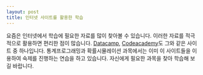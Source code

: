 ```yaml
---
layout: post
title: 인터넷 사이트를 활용한 학습
---
```


요즘은 인터넷에서 학습에 필요한 자료를 많이 찾아볼 수 있습니다.
이러한 자료를 적극적으로 활용하면 편리한 점이 많습니다.
[Datacamp](https://www.datacamp.com/), [Codeacademy](https://www.codecademy.com/)도 그와 같은 사이트 중 하나입니다.
통계프로그래밍과 확률시뮬레이션 과목에서는 이미 이 사이트들을 이용하여 숙제를 진행하는 연습을 하고 있습니다.
자신에게 필요한 과목을 찾아 학습해 보길 바랍니다.
